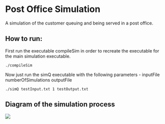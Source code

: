 # Post Office Simulation
A simulation of the customer queuing and being served in a post office.

## How to run:
First run the executable compileSim in order to recreate the executable for the main simulation executable.
```console
./compileSim
```
Now just run the simQ executable with the following parameters - inputFile numberOfSimulations outputFile
```console
./simQ testInput.txt 1 testOutput.txt
```
## Diagram of the simulation process
<img src="https://i.imgur.com/YGu3rWK.png">
